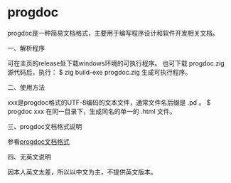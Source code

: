 # progdoc
progdoc是一种简易文档格式，主要用于编写程序设计和软件开发相关文档。


一、解析程序

可在主页的release处下载windows环境的可执行程序。
也可下载 progdoc.zig 源代码后，执行：
$ zig build-exe progdoc.zig
生成可执行程序。


二、使用方法

xxx是progdoc格式的UTF-8编码的文本文件，通常文件名后缀是 .pd 。
$ progdoc xxx
在同一目录下，生成同名的单一的 .html 文件。


三、progdoc文档格式说明

参看[progdoc文档格式]( https://sxwangzhiwen.github.io/progdoc/)


四、无英文说明

因本人英文太差，所以以中文为主，不提供英文版本。
